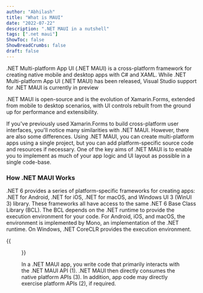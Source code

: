 ```yaml
---
author: "Abhilash"
title: "What is MAUI"
date: "2022-07-22"
description: ".NET MAUI in a nutshell"
tags: [".net maui"]
ShowToc: false
ShowBreadCrumbs: false
draft: false
---
```


.NET Multi-platform App UI (.NET MAUI) is a cross-platform framework for creating native mobile and desktop apps with C# and XAML.
While .NET Multi-platform App UI (.NET MAUI) has been released, Visual Studio support for .NET MAUI is currently in preview

.NET MAUI is open-source and is the evolution of Xamarin.Forms, extended from mobile to desktop scenarios, with UI controls rebuilt from the ground up for performance and extensibility.

If you've previously used Xamarin.Forms to build cross-platform user interfaces, you'll notice many similarities with .NET MAUI. However, there are also some differences. Using .NET MAUI, you can create multi-platform apps using a single project, but you can add platform-specific source code and resources if necessary. One of the key aims of .NET MAUI is to enable you to implement as much of your app logic and UI layout as possible in a single code-base.


### How .NET MAUI Works
.NET 6 provides a series of platform-specific frameworks for creating apps: .NET for Android, .NET for iOS, .NET for macOS, and Windows UI 3 (WinUI 3) library. These frameworks all have access to the same .NET 6 Base Class Library (BCL). The BCL depends on the .NET runtime to provide the execution environment for your code. For Android, iOS, and macOS, the environment is implemented by Mono, an implementation of the .NET runtime. On Windows, .NET CoreCLR provides the execution environment.

{{<figure src="images/maui-arch1.png" >}}

In a .NET MAUI app, you write code that primarily interacts with the .NET MAUI API (1). .NET MAUI then directly consumes the native platform APIs (3). In addition, app code may directly exercise platform APIs (2), if required.